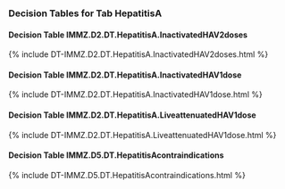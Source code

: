 ### Decision Tables for Tab  HepatitisA
#### Decision Table IMMZ.D2.DT.HepatitisA.InactivatedHAV2doses
{% include DT-IMMZ.D2.DT.HepatitisA.InactivatedHAV2doses.html %}
#### Decision Table IMMZ.D2.DT.HepatitisA.InactivatedHAV1dose
{% include DT-IMMZ.D2.DT.HepatitisA.InactivatedHAV1dose.html %}
#### Decision Table IMMZ.D2.DT.HepatitisA.LiveattenuatedHAV1dose
{% include DT-IMMZ.D2.DT.HepatitisA.LiveattenuatedHAV1dose.html %}
#### Decision Table IMMZ.D5.DT.HepatitisAcontraindications
{% include DT-IMMZ.D5.DT.HepatitisAcontraindications.html %}

